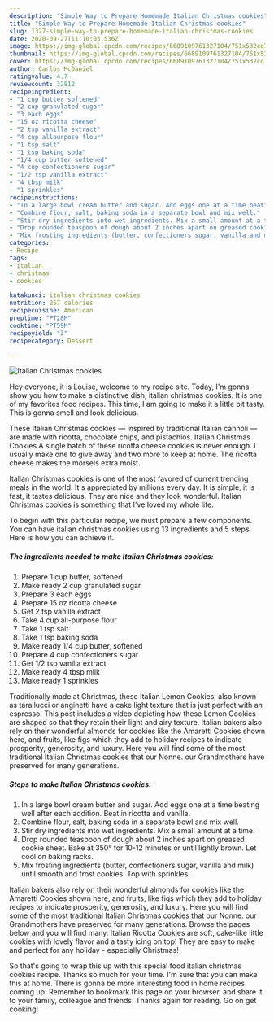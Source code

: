 ```yaml
---
description: "Simple Way to Prepare Homemade Italian Christmas cookies"
title: "Simple Way to Prepare Homemade Italian Christmas cookies"
slug: 1327-simple-way-to-prepare-homemade-italian-christmas-cookies
date: 2020-09-27T11:10:03.536Z
image: https://img-global.cpcdn.com/recipes/6689109761327104/751x532cq70/italian-christmas-cookies-recipe-main-photo.jpg
thumbnail: https://img-global.cpcdn.com/recipes/6689109761327104/751x532cq70/italian-christmas-cookies-recipe-main-photo.jpg
cover: https://img-global.cpcdn.com/recipes/6689109761327104/751x532cq70/italian-christmas-cookies-recipe-main-photo.jpg
author: Carlos McDaniel
ratingvalue: 4.7
reviewcount: 32812
recipeingredient:
- "1 cup butter softened"
- "2 cup granulated sugar"
- "3 each eggs"
- "15 oz ricotta cheese"
- "2 tsp vanilla extract"
- "4 cup allpurpose flour"
- "1 tsp salt"
- "1 tsp baking soda"
- "1/4 cup butter softened"
- "4 cup confectioners sugar"
- "1/2 tsp vanilla extract"
- "4 tbsp milk"
- "1 sprinkles"
recipeinstructions:
- "In a large bowl cream butter and sugar. Add eggs one at a time beating well after each addition. Beat in ricotta and vanilla."
- "Combine flour, salt, baking soda in a separate bowl and mix well."
- "Stir dry ingredients into wet ingredients. Mix a small amount at a time."
- "Drop rounded teaspoon of dough about 2 inches apart on greased cookie sheet. Bake at 350° for 10-12 minutes or until lightly brown. Let cool on baking racks."
- "Mix frosting ingredients (butter, confectioners sugar, vanilla and milk) until smooth and frost cookies. Top with sprinkles."
categories:
- Recipe
tags:
- italian
- christmas
- cookies

katakunci: italian christmas cookies 
nutrition: 257 calories
recipecuisine: American
preptime: "PT28M"
cooktime: "PT59M"
recipeyield: "3"
recipecategory: Dessert

---
```



![Italian Christmas cookies](https://img-global.cpcdn.com/recipes/6689109761327104/751x532cq70/italian-christmas-cookies-recipe-main-photo.jpg)

Hey everyone, it is Louise, welcome to my recipe site. Today, I'm gonna show you how to make a distinctive dish, italian christmas cookies. It is one of my favorites food recipes. This time, I am going to make it a little bit tasty. This is gonna smell and look delicious.

These Italian Christmas cookies — inspired by traditional Italian cannoli — are made with ricotta, chocolate chips, and pistachios. Italian Christmas Cookies A single batch of these ricotta cheese cookies is never enough. I usually make one to give away and two more to keep at home. The ricotta cheese makes the morsels extra moist.

Italian Christmas cookies is one of the most favored of current trending meals in the world. It's appreciated by millions every day. It is simple, it is fast, it tastes delicious. They are nice and they look wonderful. Italian Christmas cookies is something that I've loved my whole life.


To begin with this particular recipe, we must prepare a few components. You can have italian christmas cookies using 13 ingredients and 5 steps. Here is how you can achieve it.

<!--inarticleads1-->

##### The ingredients needed to make Italian Christmas cookies:

1. Prepare 1 cup butter, softened
1. Make ready 2 cup granulated sugar
1. Prepare 3 each eggs
1. Prepare 15 oz ricotta cheese
1. Get 2 tsp vanilla extract
1. Take 4 cup all-purpose flour
1. Take 1 tsp salt
1. Take 1 tsp baking soda
1. Make ready 1/4 cup butter, softened
1. Prepare 4 cup confectioners sugar
1. Get 1/2 tsp vanilla extract
1. Make ready 4 tbsp milk
1. Make ready 1 sprinkles


Traditionally made at Christmas, these Italian Lemon Cookies, also known as tarallucci or anginetti have a cake light texture that is just perfect with an espresso. This post includes a video depicting how these Lemon Cookies are shaped so that they retain their light and airy texture. Italian bakers also rely on their wonderful almonds for cookies like the Amaretti Cookies shown here, and fruits, like figs which they add to holiday recipes to indicate prosperity, generosity, and luxury. Here you will find some of the most traditional Italian Christmas cookies that our Nonne. our Grandmothers have preserved for many generations. 

<!--inarticleads2-->

##### Steps to make Italian Christmas cookies:

1. In a large bowl cream butter and sugar. Add eggs one at a time beating well after each addition. Beat in ricotta and vanilla.
1. Combine flour, salt, baking soda in a separate bowl and mix well.
1. Stir dry ingredients into wet ingredients. Mix a small amount at a time.
1. Drop rounded teaspoon of dough about 2 inches apart on greased cookie sheet. Bake at 350° for 10-12 minutes or until lightly brown. Let cool on baking racks.
1. Mix frosting ingredients (butter, confectioners sugar, vanilla and milk) until smooth and frost cookies. Top with sprinkles.


Italian bakers also rely on their wonderful almonds for cookies like the Amaretti Cookies shown here, and fruits, like figs which they add to holiday recipes to indicate prosperity, generosity, and luxury. Here you will find some of the most traditional Italian Christmas cookies that our Nonne. our Grandmothers have preserved for many generations. Browse the pages below and you will find many. Italian Ricotta Cookies are soft, cake-like little cookies with lovely flavor and a tasty icing on top! They are easy to make and perfect for any holiday - especially Christmas! 

So that's going to wrap this up with this special food italian christmas cookies recipe. Thanks so much for your time. I'm sure that you can make this at home. There is gonna be more interesting food in home recipes coming up. Remember to bookmark this page on your browser, and share it to your family, colleague and friends. Thanks again for reading. Go on get cooking!
